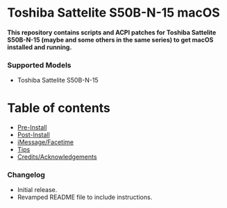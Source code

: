 # Toshiba Sattelite S50B-N-15 macOS
#### This repository contains scripts and ACPI patches for Toshiba Sattelite S50B-N-15 (maybe and some others in the same series) to get macOS installed and running.

### Supported Models
- Toshiba Sattelite S50B-N-15

# Table of contents
* [Pre-Install](Pre-Install.md)
* [Post-Install](Post-Install.md)
* [iMessage/Facetime](iMessage.md)
* [Tips](Tips.md)
* [Credits/Acknowledgements](Credits.md)

### Changelog
- Initial release.
- Revamped README file to include instructions.
